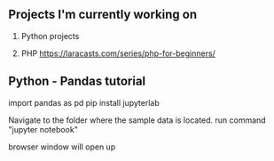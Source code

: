 ## Projects I'm currently working on

1. Python projects

2. PHP
https://laracasts.com/series/php-for-beginners/


## Python - Pandas tutorial

  import pandas as pd
  pip install jupyterlab


Navigate to the folder where the sample data is located.
run command "jupyter notebook"

browser window will open up

